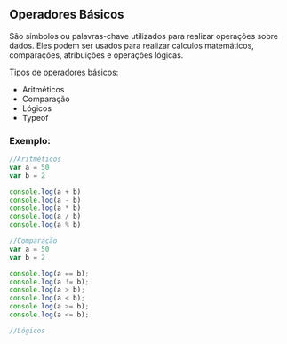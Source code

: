 ## Operadores Básicos
São símbolos ou palavras-chave utilizados para realizar operações sobre dados. Eles podem ser usados para realizar cálculos matemáticos, comparações, atribuições e operações lógicas.

Tipos de operadores básicos:
- Aritméticos
- Comparação
- Lógicos
- Typeof

### Exemplo:
```javascript
//Aritméticos
var a = 50
var b = 2

console.log(a + b)
console.log(a - b)
console.log(a * b)
console.log(a / b)
console.log(a % b)

//Comparação
var a = 50
var b = 2

console.log(a == b);
console.log(a != b);
console.log(a > b);
console.log(a < b);
console.log(a >= b);
console.log(a <= b);

//Lógicos

```

